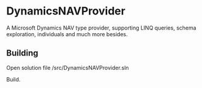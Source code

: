 # DynamicsNAVProvider

A Microsoft Dynamics NAV type provider, supporting LINQ queries, schema exploration, individuals and much more besides.

## Building

Open solution file /src/DynamicsNAVProvider.sln 

Build.